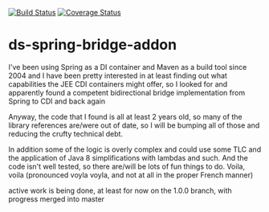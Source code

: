 [![Build Status](https://travis-ci.org/andyglick/ds-spring-bridge-addon.svg?branch=1.0.0)](https://travis-ci.org/andyglick/ds-spring-bridge-addon)
[![Coverage Status](https://coveralls.io/repos/github/andyglick/ds-spring-bridge-addon/badge.svg?branch=master)](https://coveralls.io/github/andyglick/ds-spring-bridge-addon?branch=master)

ds-spring-bridge-addon
======================

I've been using Spring as a  DI container and Maven as a build tool
since 2004 and I have been pretty interested in at least finding out
what capabilities the JEE CDI containers might offer, so I looked for
and apparently found a competent bidirectional bridge implementation
from Spring to CDI and back again

Anyway, the code that I found is all at least 2 years old, so many of
the library references are/were out of date, so I will be bumping all
of those and reducing the crufty technical debt.

In addition some of the logic is overly complex and could use some TLC
and the application of Java 8 simplifications with lambdas and such. And
the code isn't well tested, so there are/will be lots of fun things to
do. Voila, voila (pronounced voyla voyla, and not at all in the proper
French manner)

active work is being done, at least for now on the 1.0.0 branch, with
progress merged into master

